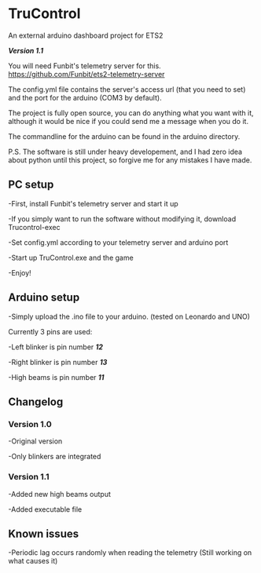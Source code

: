 # TruControl
An external arduino dashboard project for ETS2

***Version 1.1***


You will need Funbit's telemetry server for this. https://github.com/Funbit/ets2-telemetry-server

The config.yml file contains the server's access url (that you need to set) and the port for the arduino (COM3 by default).

The project is fully open source, you can do anything what you want with it, although it would be nice if you could send me a message when you do it.

The commandline for the arduino can be found in the arduino directory.

P.S. The software is still under heavy developement, and I had zero idea about python until this project, so forgive me for any mistakes I have made.

## PC setup

-First, install Funbit's telemetry server and start it up

-If you simply want to run the software without modifying it, download Trucontrol-exec

-Set config.yml according to your telemetry server and arduino port

-Start up TruControl.exe and the game

-Enjoy!

## Arduino setup

-Simply upload the .ino file to your arduino. (tested on Leonardo and UNO)

Currently 3 pins are used:

-Left blinker is pin number ***12***

-Right blinker is pin number ***13***

-High beams is pin number ***11***

## Changelog

### Version 1.0
-Original version

-Only blinkers are integrated

### Version 1.1
-Added new high beams output

-Added executable file

## Known issues
-Periodic lag occurs randomly when reading the telemetry (Still working on what causes it)
